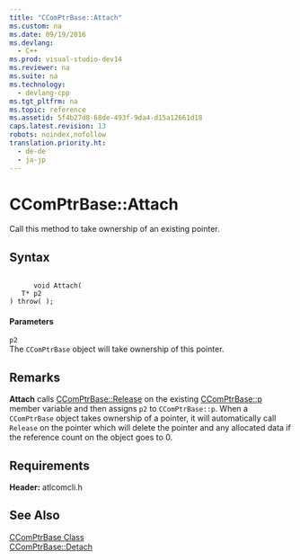 ```yaml
---
title: "CComPtrBase::Attach"
ms.custom: na
ms.date: 09/19/2016
ms.devlang: 
  - C++
ms.prod: visual-studio-dev14
ms.reviewer: na
ms.suite: na
ms.technology: 
  - devlang-cpp
ms.tgt_pltfrm: na
ms.topic: reference
ms.assetid: 5f4b27d8-68de-493f-9da4-d15a12661d18
caps.latest.revision: 13
robots: noindex,nofollow
translation.priority.ht: 
  - de-de
  - ja-jp
---
```

# CComPtrBase::Attach
Call this method to take ownership of an existing pointer.  
  
## Syntax  
  
```  
  
      void Attach(  
   T* p2   
) throw( );  
```  
  
#### Parameters  
 `p2`  
 The `CComPtrBase` object will take ownership of this pointer.  
  
## Remarks  
 **Attach** calls [CComPtrBase::Release](../vs140/CComPtrBase--Release.md) on the existing [CComPtrBase::p](../vs140/CComPtrBase--p.md) member variable and then assigns `p2` to `CComPtrBase::p`. When a `CComPtrBase` object takes ownership of a pointer, it will automatically call `Release` on the pointer which will delete the pointer and any allocated data if the reference count on the object goes to 0.  
  
## Requirements  
 **Header:** atlcomcli.h  
  
## See Also  
 [CComPtrBase Class](../vs140/CComPtrBase-Class.md)   
 [CComPtrBase::Detach](../vs140/CComPtrBase--Detach.md)
